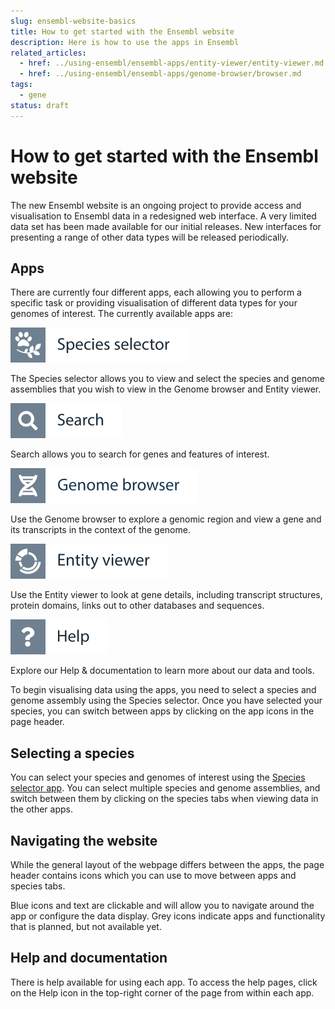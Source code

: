 ```yaml
---
slug: ensembl-website-basics
title: How to get started with the Ensembl website
description: Here is how to use the apps in Ensembl
related_articles:
  - href: ../using-ensembl/ensembl-apps/entity-viewer/entity-viewer.md
  - href: ../using-ensembl/ensembl-apps/genome-browser/browser.md
tags:
  - gene
status: draft
---
```


# How to get started with the Ensembl website

The new Ensembl website is an ongoing project to provide access and visualisation to Ensembl data in a redesigned web interface. A very limited data set has been made available for our initial releases. New interfaces for presenting a range of other data types will be released periodically.

## Apps

There are currently four different apps, each allowing you to perform a specific task or providing visualisation of different data types for your genomes of interest. The currently available apps are:

![](../../img/id-species-selector.svg)

The Species selector allows you to view and select the species and genome assemblies that you wish to view in the Genome browser and Entity viewer.

![](../../img/id-search.svg)

Search allows you to search for genes and features of interest.

![](../../img/id-genome-browser.svg)

Use the Genome browser to explore a genomic region and view a gene and its transcripts in the context of the genome.

![](../../img/id-entity-viewer.svg)

Use the Entity viewer to look at gene details, including transcript structures, protein domains, links out to other databases and sequences.

![](../../img/id-help.svg)

Explore our Help & documentation to learn more about our data and tools.

To begin visualising data using the apps, you need to select a species and genome assembly using the Species selector. Once you have selected your species, you can switch between apps by clicking on the app icons in the page header.

## Selecting a species

You can select your species and genomes of interest using the [Species selector app](species-selector.md). You can select multiple species and genome assemblies, and switch between them by clicking on the species tabs when viewing data in the other apps.

## Navigating the website

While the general layout of the webpage differs between the apps, the page header contains icons which you can use to move between apps and species tabs.
 
Blue icons and text are clickable and will allow you to navigate around the app or configure the data display. Grey icons indicate apps and functionality that is planned, but not available yet.
 
## Help and documentation
There is help available for using each app. To access the help pages, click on the Help icon in the top-right corner of the page from within each app. 
